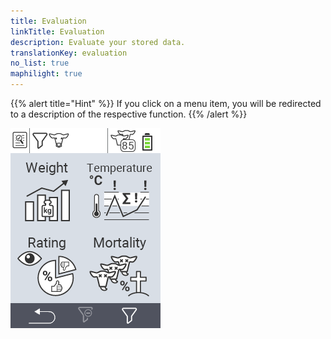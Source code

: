 ```yaml
---
title: Evaluation
linkTitle: Evaluation
description: Evaluate your stored data.
translationKey: evaluation
no_list: true
maphilight: true
---
```

{{% alert title="Hint" %}}
If you click on a menu item, you will be redirected to a description of the respective function.
{{% /alert %}}

<img src="images/evaluate.png/" alt="VitalControl New on farm" title="New on farm" usemap="#workmap" class="maphilight">

<map name="workmap">
  <area shape="rect" coords="0,40,116,160" alt="Weight" title="Evaluate your stored data in the Weight section&#10;Mouse klick: open documentation" href="/en/docs/evaluation/weight/">
  <area shape="rect" coords="0,160,116,280" alt="Rating" title="Evaluate your stored data in the rating section&#10;Mouse klick: open documentation" href="/en/docs/evaluation/rating/">

  <area shape="rect" coords="116,40,232,160" alt="Temperature" title="Evaluate your stored data in the Temperature section&#10;Mouse klick: open documentation" href="/en/docs/evaluation/temperature/">
  <area shape="rect" coords="116,160,232,280" alt="Mortality" title="Evaluate your stored data in the mortality section&#10;Mouse klick: open documentation" href="/en/docs/evaluation/mortality/">
</map>
